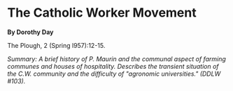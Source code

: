 The Catholic Worker Movement
============================

**By Dorothy Day**

The Plough, 2 (Spring l957):12-15.

*Summary: A brief history of P. Maurin and the communal aspect of
farming communes and houses of hospitality. Describes the transient
situation of the C.W. community and the difficulty of "agronomic
universities." (DDLW \#103).*


